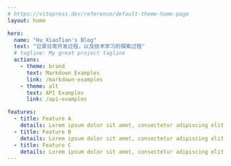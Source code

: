 ```yaml
---
# https://vitepress.dev/reference/default-theme-home-page
layout: home

hero:
  name: "Hu XiaoTian's Blog"
  text: "记录日常开发过程，以及技术学习的探索过程"
  # tagline: My great project tagline
  actions:
    - theme: brand
      text: Markdown Examples
      link: /markdown-examples
    - theme: alt
      text: API Examples
      link: /api-examples

features:
  - title: Feature A
    details: Lorem ipsum dolor sit amet, consectetur adipiscing elit
  - title: Feature B
    details: Lorem ipsum dolor sit amet, consectetur adipiscing elit
  - title: Feature C
    details: Lorem ipsum dolor sit amet, consectetur adipiscing elit
---
```


